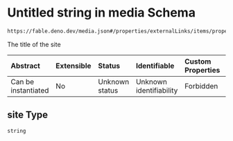 # Untitled string in media Schema

```txt
https://fable.deno.dev/media.json#/properties/externalLinks/items/properties/site
```

The title of the site

| Abstract            | Extensible | Status         | Identifiable            | Custom Properties | Additional Properties | Access Restrictions | Defined In                                               |
| :------------------ | :--------- | :------------- | :---------------------- | :---------------- | :-------------------- | :------------------ | :------------------------------------------------------- |
| Can be instantiated | No         | Unknown status | Unknown identifiability | Forbidden         | Allowed               | none                | [media.json\*](../out/media.json "open original schema") |

## site Type

`string`
